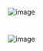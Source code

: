 
![image](https://user-images.githubusercontent.com/86319836/202875842-5ec56274-dd6d-4fc8-a25a-4f65f8744583.png)
#
![image](https://user-images.githubusercontent.com/86319836/202875896-dac22a95-49c2-4f5a-90c3-892dcd31b3e3.png)
